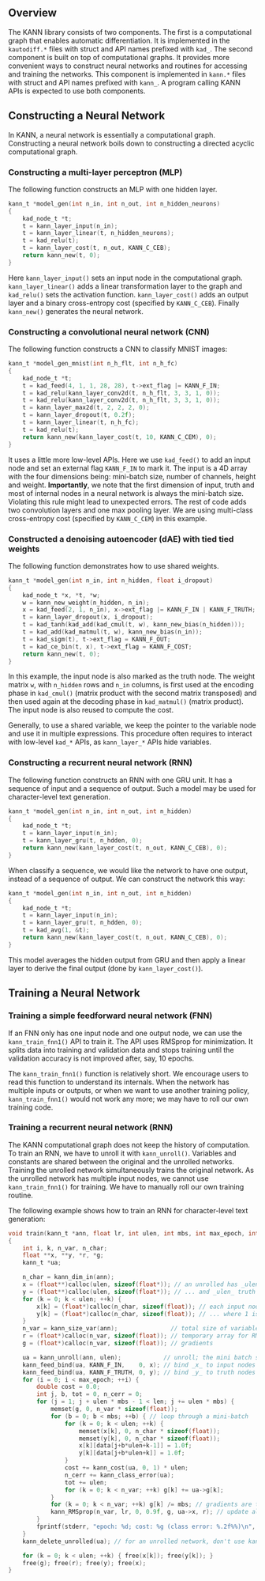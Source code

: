 ## Overview

The KANN library consists of two components. The first is a computational graph
that enables automatic differentiation. It is implemented in the `kautodiff.*`
files with struct and API names prefixed with `kad_`. The second component is
built on top of computational graphs. It provides more convenient ways to
construct neural networks and routines for accessing and training the networks.
This component is implemented in `kann.*` files with struct and API names
prefixed with `kann_`. A program calling KANN APIs is expected to use both
components.



## Constructing a Neural Network

In KANN, a neural network is essentially a computational graph. Constructing a
neural network boils down to constructing a directed acyclic computational
graph.

### Constructing a multi-layer perceptron (MLP)

The following function constructs an MLP with one hidden layer.
```c
kann_t *model_gen(int n_in, int n_out, int n_hidden_neurons)
{
	kad_node_t *t;
	t = kann_layer_input(n_in);
	t = kann_layer_linear(t, n_hidden_neurons);
	t = kad_relu(t);
	t = kann_layer_cost(t, n_out, KANN_C_CEB);
	return kann_new(t, 0);
}
```
Here `kann_layer_input()` sets an input node in the computational graph.
`kann_layer_linear()` adds a linear transformation layer to the graph and
`kad_relu()` sets the activation function. `kann_layer_cost()` adds an output
layer and a binary cross-entropy cost (specified by `KANN_C_CEB`). Finally
`kann_new()` generates the neural network.

### Constructing a convolutional neural network (CNN)

The following function constructs a CNN to classify MNIST images:
```c
kann_t *model_gen_mnist(int n_h_flt, int n_h_fc)
{
	kad_node_t *t;
	t = kad_feed(4, 1, 1, 28, 28), t->ext_flag |= KANN_F_IN;
	t = kad_relu(kann_layer_conv2d(t, n_h_flt, 3, 3, 1, 0));
	t = kad_relu(kann_layer_conv2d(t, n_h_flt, 3, 3, 1, 0));
	t = kann_layer_max2d(t, 2, 2, 2, 0);
	t = kann_layer_dropout(t, 0.2f);
	t = kann_layer_linear(t, n_h_fc);
	t = kad_relu(t);
	return kann_new(kann_layer_cost(t, 10, KANN_C_CEM), 0);
}
```
It uses a little more low-level APIs. Here we use `kad_feed()` to add an input
node and set an external flag `KANN_F_IN` to mark it. The input is a 4D array
with the four dimensions being: mini-batch size, number of channels, height and
weight. **Importantly**, we note that the first dimension of input, truth and
most of internal nodes in a neural network is always the mini-batch size.
Violating this rule might lead to unexpected errors. The rest of code adds two
convolution layers and one max pooling layer. We are using multi-class
cross-entropy cost (specified by `KANN_C_CEM`) in this example.

### Constructed a denoising autoencoder (dAE) with tied tied weights

The following function demonstrates how to use shared weights.
```c
kann_t *model_gen(int n_in, int n_hidden, float i_dropout)
{
	kad_node_t *x, *t, *w;
	w = kann_new_weight(n_hidden, n_in);
	x = kad_feed(2, 1, n_in), x->ext_flag |= KANN_F_IN | KANN_F_TRUTH;
	t = kann_layer_dropout(x, i_dropout);
	t = kad_tanh(kad_add(kad_cmul(t, w), kann_new_bias(n_hidden)));
	t = kad_add(kad_matmul(t, w), kann_new_bias(n_in));
	t = kad_sigm(t), t->ext_flag = KANN_F_OUT;
	t = kad_ce_bin(t, x), t->ext_flag = KANN_F_COST;
	return kann_new(t, 0);
}
```
In this example, the input node is also marked as the truth node. The weight
matrix `w`, with `n_hidden` rows and `n_in` columns, is first used at the
encoding phase in `kad_cmul()` (matrix product with the second matrix
transposed) and then used again at the decoding phase in `kad_matmul()` (matrix
product). The input node is also reused to compute the cost.

Generally, to use a shared variable, we keep the pointer to the variable node
and use it in multiple expressions. This procedure often requires to interact
with low-level `kad_*` APIs, as `kann_layer_*` APIs hide variables.

### Constructing a recurrent neural network (RNN)

The following function constructs an RNN with one GRU unit. It has a sequence
of input and a sequence of output. Such a model may be used for character-level
text generation.
```c
kann_t *model_gen(int n_in, int n_out, int n_hidden)
{
	kad_node_t *t;
	t = kann_layer_input(n_in);
	t = kann_layer_gru(t, n_hdden, 0);
	return kann_new(kann_layer_cost(t, n_out, KANN_C_CEB), 0);
}
```
When classify a sequence, we would like the network to have one output, instead
of a sequence of output. We can construct the network this way:
```c
kann_t *model_gen(int n_in, int n_out, int n_hidden)
{
	kad_node_t *t;
	t = kann_layer_input(n_in);
	t = kann_layer_gru(t, n_hdden, 0);
	t = kad_avg(1, &t);
	return kann_new(kann_layer_cost(t, n_out, KANN_C_CEB), 0);
}
```
This model averages the hidden output from GRU and then apply a linear layer to
derive the final output (done by `kann_layer_cost()`).



## Training a Neural Network

### Training a simple feedforward neural network (FNN)

If an FNN only has one input node and one output node, we can use the
`kann_train_fnn1()` API to train it. The API uses RMSprop for minimization. It
splits data into training and validation data and stops training until the
validation accuracy is not improved after, say, 10 epochs.

The `kann_train_fnn1()` function is relatively short. We encourage users to
read this function to understand its internals. When the network has multiple
inputs or outputs, or when we want to use another training policy,
`kann_train_fnn1()` would not work any more; we may have to roll our own
training code.

### Training a recurrent neural network (RNN)

The KANN computational graph does not keep the history of computation. To train
an RNN, we have to unroll it with `kann_unroll()`. Variables and constants are
shared between the original and the unrolled networks. Training the unrolled
network simultaneously trains the original network. As the unrolled network has
multiple input nodes, we cannot use `kann_train_fnn1()` for training. We have
to manually roll our own training routine.

The following example shows how to train an RNN for character-level text
generation:
```c
void train(kann_t *ann, float lr, int ulen, int mbs, int max_epoch, int len, const uint8_t *data)
{
	int i, k, n_var, n_char;
	float **x, **y, *r, *g;
	kann_t *ua;

	n_char = kann_dim_in(ann);
	x = (float**)calloc(ulen, sizeof(float*)); // an unrolled has _ulen_ input nodes
	y = (float**)calloc(ulen, sizeof(float*)); // ... and _ulen_ truth nodes
	for (k = 0; k < ulen; ++k) {
		x[k] = (float*)calloc(n_char, sizeof(float)); // each input node takes a (1,n_char) 2D array
		y[k] = (float*)calloc(n_char, sizeof(float)); // ... where 1 is the mini-batch size
	}
	n_var = kann_size_var(ann);               // total size of variables
	r = (float*)calloc(n_var, sizeof(float)); // temporary array for RMSprop
	g = (float*)calloc(n_var, sizeof(float)); // gradients

	ua = kann_unroll(ann, ulen);            // unroll; the mini batch size is 1
	kann_feed_bind(ua, KANN_F_IN,    0, x); // bind _x_ to input nodes
	kann_feed_bind(ua, KANN_F_TRUTH, 0, y); // bind _y_ to truth nodes
	for (i = 0; i < max_epoch; ++i) {
		double cost = 0.0;
		int j, b, tot = 0, n_cerr = 0;
		for (j = 1; j + ulen * mbs - 1 < len; j += ulen * mbs) {
			memset(g, 0, n_var * sizeof(float));
			for (b = 0; b < mbs; ++b) { // loop through a mini-batch
				for (k = 0; k < ulen; ++k) {
					memset(x[k], 0, n_char * sizeof(float));
					memset(y[k], 0, n_char * sizeof(float));
					x[k][data[j+b*ulen+k-1]] = 1.0f;
					y[k][data[j+b*ulen+k]] = 1.0f;
				}
				cost += kann_cost(ua, 0, 1) * ulen;
				n_cerr += kann_class_error(ua);
				tot += ulen;
				for (k = 0; k < n_var; ++k) g[k] += ua->g[k];
			}
			for (k = 0; k < n_var; ++k) g[k] /= mbs; // gradients are the average of this mini batch
			kann_RMSprop(n_var, lr, 0, 0.9f, g, ua->x, r); // update all variables
		}
		fprintf(stderr, "epoch: %d; cost: %g (class error: %.2f%%)\n", i+1, cost / tot, 100.0 * n_cerr / tot);
	}
	kann_delete_unrolled(ua); // for an unrolled network, don't use kann_delete()!

	for (k = 0; k < ulen; ++k) { free(x[k]); free(y[k]); }
	free(g); free(r); free(y); free(x);
}
```
